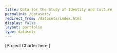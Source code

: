 ```yaml
---
title: Data for the Study of Identity and Culture
permalink: /datasets/
redirect_from: /datasets/index.html
display: false
layout: portfolio
type: datasets
---
```


[Project Charter here.]